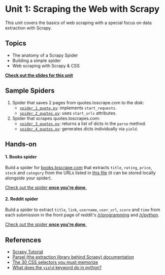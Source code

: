 Unit 1: Scraping the Web with Scrapy
====================================

This unit covers the basics of web scraping with a special focus on data extraction with Scrapy.

## Topics
* The anatomy of a Scrapy Spider
* Building a simple spider
* Web scraping with Scrapy & CSS

**[Check out the slides for this unit](https://docs.google.com/presentation/d/1IYFmTeAyOSwMUtQkrjWuAkfcqOMWNlY6wmn1DgA5ZB4/pub?start=true&loop=false&delayms=600000000)**


## Sample Spiders
1. Spider that saves 2 pages from quotes.toscrape.com to the disk:
    * [`spider_1_quote.py`](spiders/spider_1_quotes.py): implements `start_requests`.
    * [`spider_2_quotes.py`](spiders/spider_2_quotes.py): uses `start_urls` attributes.
2. Spider that scrapes quotes.toscrapes.com:
    * [`spider_3_quotes.py`](spiders/spider_3_quotes.py): returns a list of dicts in the `parse` method.
    * [`spider_4_quotes.py`](spiders/spider_4_quotes.py): generates dicts individually via `yield`.


## Hands-on

#### 1. Books spider
Build a spider for [books.toscrape.com](http://books.toscrape.com) that extracts `title`, `rating`, `price`, `stock` and `category` from the URLs listed in [this file](spiders/urls.txt) (it can be stored locally alongside your spider).

[Check out the spider **once you're done**.](spiders/spider_6_books.py)

#### 2. Reddit spider
Build a spider to extract `title`, `link`, `username`, `user_url`, `score` and `time` from each submission in the front page of reddit's [/r/programming](http://reddit.com/r/programming) and [/r/python](http://reddit.com/r/python).

[Check out the spider **once you're done**.](spiders/spider_5_reddit.py)

## References
* [Scrapy Tutorial](https://doc.scrapy.org/en/latest/intro/tutorial.html)
* [Parsel (the extraction library behind Scrapy) documentation](https://parsel.readthedocs.io/en/latest/usage.html#getting-started)
* [The 30 CSS selectors you must memorize](https://code.tutsplus.com/tutorials/the-30-css-selectors-you-must-memorize--net-16048)
* [What does the `yield` keyword do in python?](https://stackoverflow.com/questions/231767/what-does-the-yield-keyword-do-in-python/231855#231855)
